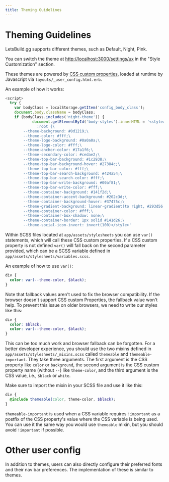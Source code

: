 ```yaml
---
title: Theming Guidelines
---
```


# Theming Guidelines

LetsBuild.gg supports different themes, such as Default, Night, Pink.

You can switch the theme at <http://localhost:3000/settings/ux> in the "Style
Customization" section.

These themes are powered by
[CSS custom properties](https://developer.mozilla.org/en-US/docs/Web/CSS/Using_CSS_custom_properties),
loaded at runtime by Javascript via `layouts/_user_config.html.erb`.

An example of how it works:

```javascript
<script>
  try {
    var bodyClass = localStorage.getItem('config_body_class');
    document.body.className = bodyClass;
    if (bodyClass.includes('night-theme')) {
            document.getElementById('body-styles').innerHTML = '<style>\
              :root {\
        --theme-background: #0d1219;\
        --theme-color: #fff;\
        --theme-logo-background: #0a0a0a;\
        --theme-logo-color: #fff;\
        --theme-anchor-color: #17a1f6;\
        --theme-secondary-color: #cedae2;\
        --theme-top-bar-background: #1c2938;\
        --theme-top-bar-background-hover: #27384c;\
        --theme-top-bar-color: #fff;\
        --theme-top-bar-search-background: #424a54;\
        --theme-top-bar-search-color: #fff;\
        --theme-top-bar-write-background: #00af81;\
        --theme-top-bar-write-color: #fff;\
        --theme-container-background: #141f2d;\
        --theme-container-accent-background: #202c3d;\
        --theme-container-background-hover: #37475c;\
        --theme-gradient-background: linear-gradient(to right, #293d56 8%, #282833 18%, #293d56 33%);\
        --theme-container-color: #fff;\
        --theme-container-box-shadow: none;\
        --theme-container-border: 1px solid #141d26;\
        --theme-social-icon-invert: invert(100)</style>'
```

Within SCSS files located at `app/assets/stylesheets` you can use `var()`
statements, which will call these CSS custom properties. If a CSS custom
property is not defined `var()` will fall back on the second parameter provided,
which can be a SCSS variable defined in `app/assets/stylesheets/variables.scss`.

An example of how to use `var()`:

```scss
div {
  color: var(--theme-color, $black);
}
```

Note that fallback values aren't used to fix the browser compatibility. If the
browser doesn't support CSS custom Properties, the fallback value won't help. To
prevent this issue on older browsers, we need to write our styles like this:

```scss
div {
  color: $black;
  color: var(--theme-color, $black);
}
```

This can be too much work and browser fallback can be forgotten. For a better
developer experience, you should use the two mixins defined in
`app/assets/stylesheets/_mixins.scss` called `themeable` and
`themeable-important`. They take three arguments. The first argument is the CSS
property like `color` or `background`, the second argument is the CSS custom
property name (without `--`) like `theme-color`, and the third argument is the
CSS value, i.e., `$black` or `white`.

Make sure to import the mixin in your SCSS file and use it like this:

```scss
div {
  @include themeable(color, theme-color, $black);
}
```

`themeable-important` is used when a CSS variable requires `!important` as a
postfix of the CSS property's value where the CSS variable is being used. You
can use it the same way you would use `themeable` mixin, but you should avoid
`!important` if possible.

# Other user config

In addition to themes, users can also directly configure their preferred fonts
and their nav bar preferences. The implementation of these is similar to themes.
